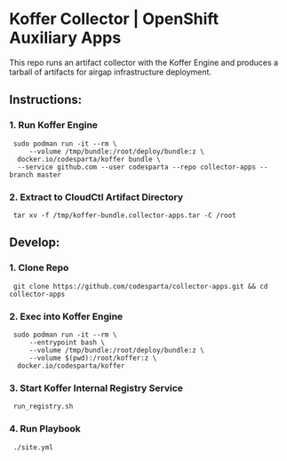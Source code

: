 # Koffer Collector | OpenShift Auxiliary Apps
This repo runs an artifact collector with the Koffer Engine and produces a tarball
of artifacts for airgap infrastructure deployment.

## Instructions:
### 1. Run Koffer Engine  
```
 sudo podman run -it --rm \
     --volume /tmp/bundle:/root/deploy/bundle:z \
  docker.io/codesparta/koffer bundle \
  --service github.com --user codesparta --repo collector-apps --branch master
```
### 2. Extract to CloudCtl Artifact Directory
```
 tar xv -f /tmp/koffer-bundle.collector-apps.tar -C /root
```

## Develop:
### 1. Clone Repo
```
 git clone https://github.com/codesparta/collector-apps.git && cd collector-apps
```
### 2. Exec into Koffer Engine
```
 sudo podman run -it --rm \
     --entrypoint bash \
     --volume /tmp/bundle:/root/deploy/bundle:z \
     --volume $(pwd):/root/koffer:z \
  docker.io/codesparta/koffer
```
### 3. Start Koffer Internal Registry Service
```
 run_registry.sh
```
### 4. Run Playbook
```
 ./site.yml
```

